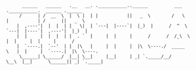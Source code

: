 
          ______   ______   .__   __. .___________..______          ___   .___________.  ______ .______      
         /      | /  __  \  |  \ |  | |           ||   _  \        /   \  |           | /      ||   _  \     
        |  ,----'|  |  |  | |   \|  | `---|  |----`|  |_)  |      /  ^  \ `---|  |----`|  ,----'|  |_)  |    
        |  |     |  |  |  | |  . `  |     |  |     |      /      /  /_\  \    |  |     |  |     |      /     
        |  `----.|  `--'  | |  |\   |     |  |     |  |\  \----./  _____  \   |  |     |  `----.|  |\  \----.
         \______| \______/  |__| \__|     |__|     | _| `._____/__/     \__\  |__|      \______|| _| `._____|


